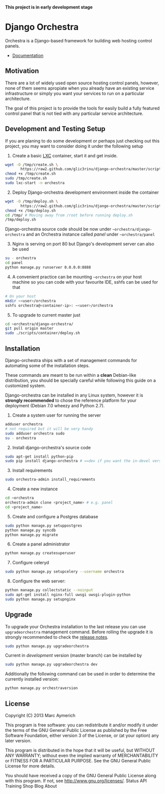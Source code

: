 **This project is in early development stage**

Django Orchestra
================

Orchestra is a Django-based framework for building web hosting control panels.

* [Documentation](http://django-orchestra.readthedocs.org/en/latest/)


Motivation
----------
There are a lot of widely used open source hosting control panels, however, none of them seems apropiate when you already have an existing service infrastructure or simply you want your services to run on a particular architecture.

The goal of this project is to provide the tools for easily build a fully featured control panel that is not tied with any particular service architecture.



Development and Testing Setup
-----------------------------
If you are planing to do some development or perhaps just checking out this project, you may want to consider doing it under the following setup

1. Create a basic [LXC](http://linuxcontainers.org/) container, start it and get inside.
```bash
wget -O /tmp/create.sh \
       https://raw2.github.com/glic3rinu/django-orchestra/master/scripts/container/create.sh
chmod +x /tmp/create.sh
sudo /tmp/create.sh
sudo lxc-start -n orchestra
```

2. Deploy Django-orchestra development environment inside the container
```bash
wget -O /tmp/deploy.sh \
       https://raw2.github.com/glic3rinu/django-orchestra/master/scripts/container/deploy.sh
chmod +x /tmp/deploy.sh
cd /tmp/ # Moving away from /root before running deploy.sh
/tmp/deploy.sh
```
Django-orchestra source code should be now under `~orchestra/django-orchestra` and an Orchestra instance called _panel_ under `~orchestra/panel`


3. Nginx is serving on port 80 but Django's development server can also be used
```bash
su - orchestra
cd panel
python manage.py runserver 0.0.0.0:8888
```

4. A convenient practice can be mounting `~orchestra` on your host machine so you can code with your favourite IDE, sshfs can be used for that
```bash
# On your host
mkdir ~<user>/orchestra
sshfs orchestra@<container-ip>: ~<user>/orchestra
```

5. To upgrade to current master just
```bash
cd ~orchestra/django-orchestra/
git pull origin master
sudo ./scripts/container/deploy.sh
```


Installation
------------

Django-orchestra ships with a set of management commands for automating some of the installation steps.

These commands are meant to be run within a **clean** Debian-like distribution, you should be specially careful while following this guide on a customized system.

Django-orchestra can be installed in any Linux system, however it is **strongly recommended** to chose the reference platform for your deployment (Debian 7.0 wheezy and Python 2.7).


1. Create a system user for running the server
```bash
adduser orchestra
# not required but it will be very handy
sudo adduser orchestra sudo
su - orchestra
```

2. Install django-orchestra's source code
```bash
sudo apt-get install python-pip
sudo pip install django-orchestra # ==dev if you want the in-devel version
```

3. Install requirements
```bash
sudo orchestra-admin install_requirements
```

4. Create a new instance
```bash
cd ~orchestra
orchestra-admin clone <project_name> # e.g. panel
cd <project_name>
```

5. Create and configure a Postgres database
```bash
sudo python manage.py setuppostgres
python manage.py syncdb
python manage.py migrate
```

6. Create a panel administrator
```bash
python manage.py createsuperuser
```

7. Configure celeryd
```bash
sudo python manage.py setupcelery --username orchestra
```

8. Configure the web server:
```bash
python manage.py collectstatic --noinput
sudo apt-get install nginx-full uwsgi uwsgi-plugin-python
sudo python manage.py setupnginx
```


Upgrade
-------
To upgrade your Orchestra installation to the last release you can use `upgradeorchestra` management command. Before rolling the upgrade it is strongly recommended to check the [release notes](http://django-orchestra.readthedocs.org/en/latest/).
```bash
sudo python manage.py upgradeorchestra
```

Current in *development* version (master branch) can be installed by
```bash
sudo python manage.py upgradeorchestra dev
```

Additionally the following command can be used in order to determine the currently installed version:
```bash
python manage.py orchestraversion
```


License
-------
Copyright (C) 2013 Marc Aymerich

This program is free software: you can redistribute it and/or modify
it under the terms of the GNU General Public License as published by
the Free Software Foundation, either version 3 of the License, or
(at your option) any later version.

This program is distributed in the hope that it will be useful,
but WITHOUT ANY WARRANTY; without even the implied warranty of
MERCHANTABILITY or FITNESS FOR A PARTICULAR PURPOSE.  See the
GNU General Public License for more details.

You should have received a copy of the GNU General Public License
along with this program. If not, see <http://www.gnu.org/licenses/>.
Status API Training Shop Blog About
